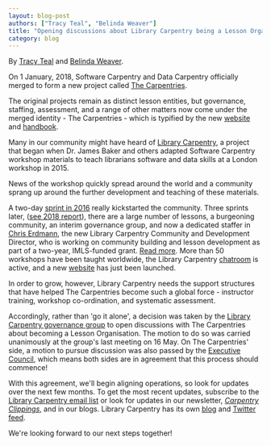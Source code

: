 ```yaml
---
layout: blog-post
authors: ["Tracy Teal", "Belinda Weaver"]
title: "Opening discussions about Library Carpentry being a Lesson Organisation with The Carpentries"
category: blog
---
```


By [Tracy Teal](https://twitter.com/tracykteal) and [Belinda Weaver](https://twitter.com/cloudaus).

On 1 January, 2018, Software Carpentry and Data Carpentry officially merged to form a new project called [The Carpentries](https://carpentries.org/).

The original projects remain as distinct lesson entities, but governance, staffing, assessment, and a range of other matters 
now come under the merged identity - The Carpentries - which is typified by the 
new [website](https://carpentries.org/) and [handbook](https://docs.carpentries.org/).

Many in our community might have heard of [Library Carpentry](http://librarycarpentry.org), a project that began when 
Dr. James Baker and others adapted Software Carpentry workshop materials to teach librarians software and data 
skills at a London workshop in 2015. 

News of the workshop quickly spread around the world and a community sprang up around the further development and 
teaching of these materials. 

A two-day [sprint in 2016](https://software-carpentry.org/blog/2016/06/library-carpentry-sprint.html) really kickstarted the community. 
Three sprints later, ([see 2018 report](https://carpentries.org/blog/2018/05/lc-sprint-report/)), there are a 
large number of lessons, a burgeoning community, an interim governance group, and now a dedicated 
staffer in [Chris Erdmann](https://twitter.com/libcce), the new Library Carpentry Community and Development Director, 
who is working on community building and lesson development as part of a two-year, IMLS-funded grant. 
[Read more](https://carpentries.org/blog/2018/04/announce-ce-lc-hire/). More than 50 workshops have been taught worldwide, the Library Carpentry [chatroom](https://gitter.im/LibraryCarpentry/Lobby) is active, and a new [website](http://librarycarpentry.org) has just been launched.

In order to grow, however, Library Carpentry needs the support structures that have helped The Carpentries 
become such a global force - instructor training, workshop co-ordination, and systematic assessment. 

Accordingly, rather than 'go it alone', a decision was taken by 
the [Library Carpentry governance group](http://librarycarpentry.org/#team) to open discussions with 
The Carpentries about becoming a Lesson Organisation. The motion to do so was carried unanimously 
at the group's last meeting on 16 May. On The Carpentries' side, a motion to pursue discussion was also passed by the [Executive Council](http://static.carpentries.org/governance/), 
which means both sides are in agreement that this process should commence!

With this agreement, we'll begin aligning operations, so look for updates over the next few months. 
To get the most recent updates, subscribe to 
the [Library Carpentry email list](https://groups.google.com/a/carpentries.org/forum/#!forum/library-carpentry) or 
look for updates in our newsletter, [_Carpentry Clippings_](https://carpentries.org/newsletter/), and in our blogs.
Library Carpentry has its own [blog](http://librarycarpentry.org/blog/) and [Twitter feed](https://twitter.com/libcarpentry). 

We're looking forward to our next steps together!


